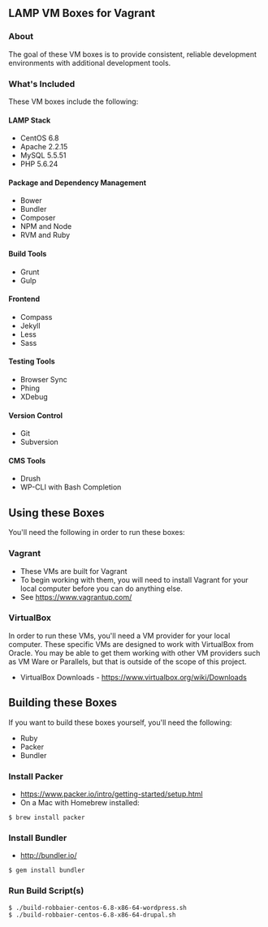 ## LAMP VM Boxes for Vagrant

### About
The goal of these VM boxes is to provide consistent, reliable development environments with additional development tools.

### What's Included
These VM boxes include the following:

#### LAMP Stack
* CentOS 6.8
* Apache 2.2.15
* MySQL 5.5.51
* PHP 5.6.24

#### Package and Dependency Management
* Bower
* Bundler
* Composer
* NPM and Node
* RVM and Ruby

#### Build Tools
* Grunt
* Gulp

#### Frontend
* Compass
* Jekyll
* Less
* Sass

#### Testing Tools
* Browser Sync
* Phing
* XDebug

#### Version Control
* Git
* Subversion

#### CMS Tools
* Drush
* WP-CLI with Bash Completion

## Using these Boxes
You'll need the following in order to run these boxes:

### Vagrant
* These VMs are built for Vagrant
* To begin working with them, you will need to install Vagrant for your local computer before you can do anything else. 
* See https://www.vagrantup.com/

### VirtualBox
In order to run these VMs, you'll need a VM provider for your local computer. These specific VMs are designed to work with VirtualBox from Oracle. You may be able to get them working with other VM providers such as VM Ware or Parallels, but that is outside of the scope of this project.
* VirtualBox Downloads - https://www.virtualbox.org/wiki/Downloads
    
## Building these Boxes
If you want to build these boxes yourself, you'll need the following:
* Ruby
* Packer
* Bundler

### Install Packer
* https://www.packer.io/intro/getting-started/setup.html
* On a Mac with Homebrew installed:
```
$ brew install packer
```

### Install Bundler
* http://bundler.io/
```
$ gem install bundler
```

### Run Build Script(s)
```
$ ./build-robbaier-centos-6.8-x86-64-wordpress.sh
$ ./build-robbaier-centos-6.8-x86-64-drupal.sh
```

